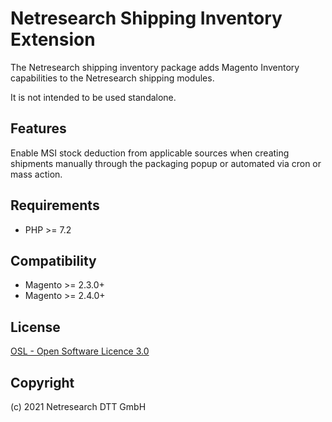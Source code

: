 Netresearch Shipping Inventory Extension
========================================

The Netresearch shipping inventory package adds Magento Inventory capabilities to the Netresearch shipping modules.

It is not intended to be used standalone.

Features
--------

Enable MSI stock deduction from applicable sources when creating shipments
manually through the packaging popup or automated via cron or mass action.

Requirements
------------

* PHP >= 7.2

Compatibility
-------------

* Magento >= 2.3.0+
* Magento >= 2.4.0+

License
-------

[OSL - Open Software Licence 3.0](http://opensource.org/licenses/osl-3.0.php)

Copyright
---------

(c) 2021 Netresearch DTT GmbH
